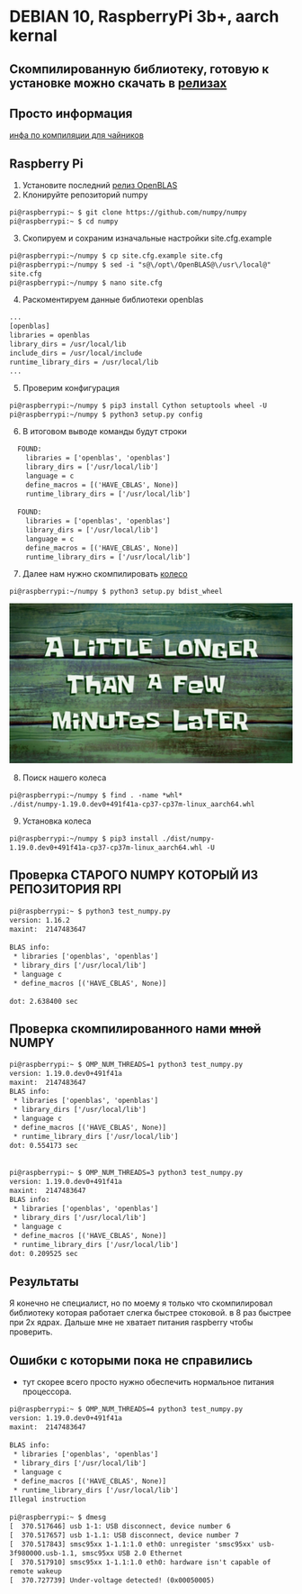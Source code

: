 # DEBIAN 10, RaspberryPi 3b+, aarch kernal

## Скомпилированную библиотеку, готовую к установке можно скачать в **[релизах](https://github.com/MiXaiLL76/numpy_openblas/releases)**

## Просто информация

[инфа по компиляции для чайников](https://stackoverflow.com/questions/11443302/compiling-numpy-with-openblas-integration)


## Raspberry Pi

1. Установите последний [релиз OpenBLAS](https://github.com/MiXaiLL76/OpenBLAS_RaspberryPi/releases)
2. Клонируйте репозиторий numpy

```
pi@raspberrypi:~ $ git clone https://github.com/numpy/numpy
pi@raspberrypi:~ $ cd numpy
```

3. Скопируем и сохраним изначальные настройки site.cfg.example

```
pi@raspberrypi:~/numpy $ cp site.cfg.example site.cfg
pi@raspberrypi:~/numpy $ sed -i "s@\/opt\/OpenBLAS@\/usr\/local@" site.cfg
pi@raspberrypi:~/numpy $ nano site.cfg

```

4. Раскоментируем данные библиотеки openblas

```
...
[openblas]
libraries = openblas
library_dirs = /usr/local/lib
include_dirs = /usr/local/include
runtime_library_dirs = /usr/local/lib
...
```

5. Проверим конфигурация 

```
pi@raspberrypi:~/numpy $ pip3 install Cython setuptools wheel -U
pi@raspberrypi:~/numpy $ python3 setup.py config
```

6. В итоговом выводе команды будут строки 

```
  FOUND:
    libraries = ['openblas', 'openblas']
    library_dirs = ['/usr/local/lib']
    language = c
    define_macros = [('HAVE_CBLAS', None)]
    runtime_library_dirs = ['/usr/local/lib']

  FOUND:
    libraries = ['openblas', 'openblas']
    library_dirs = ['/usr/local/lib']
    language = c
    define_macros = [('HAVE_CBLAS', None)]
    runtime_library_dirs = ['/usr/local/lib']
```

7. Далее нам нужно скомпилировать [колесо](https://habr.com/ru/post/210450/)

```
pi@raspberrypi:~/numpy $ python3 setup.py bdist_wheel
```
![Несколько минут спустя](fml.jpg "я ждаль")

8. Поиск нашего колеса

```
pi@raspberrypi:~/numpy $ find . -name *whl*
./dist/numpy-1.19.0.dev0+491f41a-cp37-cp37m-linux_aarch64.whl
```

9. Установка колеса

```
pi@raspberrypi:~/numpy $ pip3 install ./dist/numpy-1.19.0.dev0+491f41a-cp37-cp37m-linux_aarch64.whl -U
```



## Проверка СТАРОГО NUMPY КОТОРЫЙ ИЗ РЕПОЗИТОРИЯ RPI

```
pi@raspberrypi:~ $ python3 test_numpy.py
version: 1.16.2
maxint:  2147483647

BLAS info:
 * libraries ['openblas', 'openblas']
 * library_dirs ['/usr/local/lib']
 * language c
 * define_macros [('HAVE_CBLAS', None)]

dot: 2.638400 sec
```

## Проверка скомпилированного нами ~~мной~~ NUMPY

```
pi@raspberrypi:~ $ OMP_NUM_THREADS=1 python3 test_numpy.py
version: 1.19.0.dev0+491f41a
maxint:  2147483647
BLAS info:
 * libraries ['openblas', 'openblas']
 * library_dirs ['/usr/local/lib']
 * language c
 * define_macros [('HAVE_CBLAS', None)]
 * runtime_library_dirs ['/usr/local/lib']
dot: 0.554173 sec


pi@raspberrypi:~ $ OMP_NUM_THREADS=3 python3 test_numpy.py
version: 1.19.0.dev0+491f41a
maxint:  2147483647
BLAS info:
 * libraries ['openblas', 'openblas']
 * library_dirs ['/usr/local/lib']
 * language c
 * define_macros [('HAVE_CBLAS', None)]
 * runtime_library_dirs ['/usr/local/lib']
dot: 0.209525 sec
```

## Результаты

Я конечно не специалист, но по моему я только что скомпилировал библиотеку которая работает слегка быстрее стоковой. в 8 раз быстрее при 2х ядрах. Дальше мне не хватает питания raspberry чтобы проверить.

## Ошибки с которыми пока не справились
- тут скорее всего просто нужно обеспечить нормальное питания процессора.
```
pi@raspberrypi:~ $ OMP_NUM_THREADS=4 python3 test_numpy.py
version: 1.19.0.dev0+491f41a
maxint:  2147483647

BLAS info:
 * libraries ['openblas', 'openblas']
 * library_dirs ['/usr/local/lib']
 * language c
 * define_macros [('HAVE_CBLAS', None)]
 * runtime_library_dirs ['/usr/local/lib']
Illegal instruction

pi@raspberrypi:~ $ dmesg
[  370.517646] usb 1-1: USB disconnect, device number 6
[  370.517657] usb 1-1.1: USB disconnect, device number 7
[  370.517843] smsc95xx 1-1.1:1.0 eth0: unregister 'smsc95xx' usb-3f980000.usb-1.1, smsc95xx USB 2.0 Ethernet
[  370.517910] smsc95xx 1-1.1:1.0 eth0: hardware isn't capable of remote wakeup
[  370.727739] Under-voltage detected! (0x00050005)
```